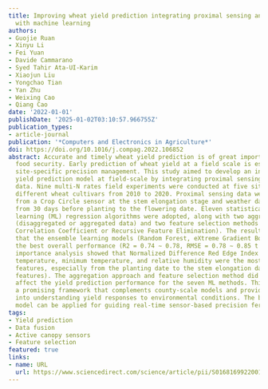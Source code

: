 ```yaml
---
title: Improving wheat yield prediction integrating proximal sensing and weather data
  with machine learning
authors:
- Guojie Ruan
- Xinyu Li
- Fei Yuan
- Davide Cammarano
- Syed Tahir Ata-UI-Karim
- Xiaojun Liu
- Yongchao Tian
- Yan Zhu
- Weixing Cao
- Qiang Cao
date: '2022-01-01'
publishDate: '2025-01-02T03:10:57.966755Z'
publication_types:
- article-journal
publication: '*Computers and Electronics in Agriculture*'
doi: https://doi.org/10.1016/j.compag.2022.106852
abstract: Accurate and timely wheat yield prediction is of great importance to global
  food security. Early prediction of wheat yield at a field scale is essential for
  site-specific precision management. This study aimed to develop an in-season wheat
  yield prediction model at field-scale by integrating proximal sensing and weather
  data. Nine multi-N rates field experiments were conducted at five sites involving
  different wheat cultivars from 2010 to 2020. Proximal sensing data were collected
  from a Crop Circle sensor at the stem elongation stage and weather data were collected
  from 30 days before planting to the flowering date. Eleven statistical and machine
  learning (ML) regression algorithms were adopted, along with two aggregation intervals
  (disaggregated or aggregated data) and two feature selection methods (based on Pearson
  Correlation Coefficient or Recursive Feature Elimination). The results revealed
  that the ensemble learning models (Random Forest, eXtreme Gradient Boosting) achieved
  the best overall performance (R2 = 0.74 ∼ 0.78, RMSE = 0.78 ∼ 0.85 t ha−1). Feature
  importance analysis showed that Normalized Difference Red Edge Index (NDRE), average
  temperature, minimum temperature, and relative humidity were the most contributory
  features, especially from the planting date to the stem elongation date (for weather
  features). The aggregation approach and feature selection method did not significantly
  affect the yield prediction performance for the seven ML methods. This study introduced
  a promising framework that complements county-scale models and provided insights
  into understanding yield responses to environmental conditions. The best prediction
  model can be applied for guiding real-time sensor-based precision fertilization.
tags:
- Yield prediction
- Data fusion
- Active canopy sensors
- Feature selection
featured: true
links:
- name: URL
  url: https://www.sciencedirect.com/science/article/pii/S0168169922001697
---
```

